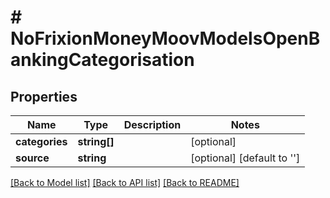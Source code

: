 # # NoFrixionMoneyMoovModelsOpenBankingCategorisation

## Properties

Name | Type | Description | Notes
------------ | ------------- | ------------- | -------------
**categories** | **string[]** |  | [optional]
**source** | **string** |  | [optional] [default to '']

[[Back to Model list]](../../README.md#models) [[Back to API list]](../../README.md#endpoints) [[Back to README]](../../README.md)
